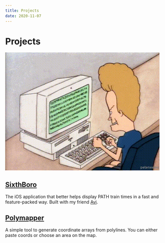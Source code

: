 ```yaml
---
title: Projects
date: 2020-11-07
---
```


# Projects

![img](beavis.gif)

## [SixthBoro](https://sixthboro.app/)
The iOS application that better helps display PATH train times in a fast and feature-packed way. Built with my friend [Avi](https://avijeets.com).

## [Polymapper](polymapper)
A simple tool to generate coordinate arrays from polylines. You can either paste coords or choose an area on the map.
